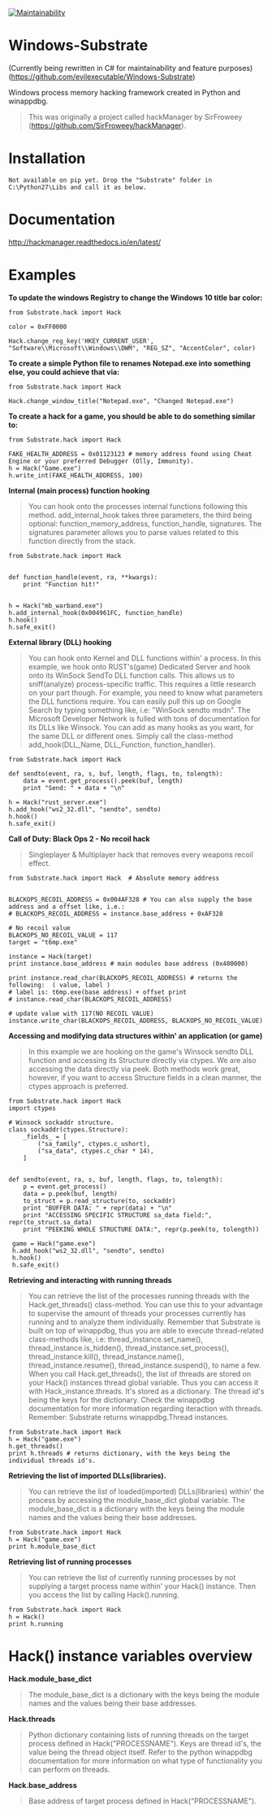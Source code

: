 [![Maintainability](https://api.codeclimate.com/v1/badges/c91f05b39c344bb92211/maintainability)](https://codeclimate.com/github/evilexecutable/Windows-Substrate/maintainability)

# Windows-Substrate
(Currently being rewritten in C# for maintainability and feature purposes)
(https://github.com/evilexecutable/Windows-Substrate)

Windows process memory hacking framework created in Python and winappdbg.
> This was originally a project called hackManager by SirFroweey (https://github.com/SirFroweey/hackManager).

# Installation
`Not available on pip yet. Drop the "Substrate" folder in C:\Python27\Libs and call it as below.`

# Documentation
http://hackmanager.readthedocs.io/en/latest/

# Examples
**To update the windows Registry to change the Windows 10 title bar color:**
```
from Substrate.hack import Hack

color = 0xFF0000

Hack.change_reg_key('HKEY_CURRENT_USER', "Software\\Microsoft\\Windows\\DWM", "REG_SZ", "AccentColor", color)
```

**To create a simple Python file to renames Notepad.exe into something else, you could achieve that via:**
```
from Substrate.hack import Hack

Hack.change_window_title("Notepad.exe", "Changed Notepad.exe")
```

**To create a hack for a game, you should be able to do something similar to:**
```
from Substrate.hack import Hack

FAKE_HEALTH_ADDRESS = 0x01123123 # memory address found using Cheat Engine or your preferred Debugger (Olly, Immunity).
h = Hack("Game.exe")
h.write_int(FAKE_HEALTH_ADDRESS, 100)
```

**Internal (main process) function hooking**
> You can hook onto the processes internal functions following this method.
add_internal_hook takes three parameters, the third being optional: function_memory_address, function_handle, signatures.
The signatures parameter allows you to parse values related to this function directly from the stack.
```
from Substrate.hack import Hack
 
 
def function_handle(event, ra, **kwargs):
    print "Function hit!"
 
    
h = Hack("mb_warband.exe")
h.add_internal_hook(0x004961FC, function_handle)
h.hook()
h.safe_exit()
```

**External library (DLL) hooking**
> You can hook onto Kernel and DLL functions within' a process. In this example, we hook onto RUST's(game) Dedicated Server and hook onto its WinSock SendTo DLL function calls. This allows us to sniff(analyze) process-specific traffic. This requires a little research on your part though. For example, you need to know what parameters the DLL functions require. You can easily pull this up on Google Search by typing something like, i.e: "WinSock sendto msdn". The Microsoft Developer Network is fulled with tons of documentation for its DLLs like Winsock. You can add as many hooks as you want, for the same DLL or different ones. Simply call the class-method add_hook(DLL_Name, DLL_Function, function_handler).
```
from Substrate.hack import Hack
 
def sendto(event, ra, s, buf, length, flags, to, tolength):     
    data = event.get_process().peek(buf, length)
    print "Send: " + data + "\n" 
 
h = Hack("rust_server.exe") 
h.add_hook("ws2_32.dll", "sendto", sendto) 
h.hook() 
h.safe_exit()
```

**Call of Duty: Black Ops 2 - No recoil hack**
> Singleplayer & Multiplayer hack that removes every weapons recoil effect.
```
from Substrate.hack import Hack  # Absolute memory address 
 
 
BLACKOPS_RECOIL_ADDRESS = 0x004AF328 # You can also supply the base address and a offset like, i.e.:
# BLACKOPS_RECOIL_ADDRESS = instance.base_address + 0xAF328  
 
# No recoil value 
BLACKOPS_NO_RECOIL_VALUE = 117 
target = "t6mp.exe" 
 
instance = Hack(target) 
print instance.base_address # main modules base address (0x400000) 
 
print instance.read_char(BLACKOPS_RECOIL_ADDRESS) # returns the following:  ( value, label ) 
# label is: t6mp.exe(base address) + offset print 
# instance.read_char(BLACKOPS_RECOIL_ADDRESS) 
 
# update value with 117(NO RECOIL VALUE) 
instance.write_char(BLACKOPS_RECOIL_ADDRESS, BLACKOPS_NO_RECOIL_VALUE)
``` 

**Accessing and modifying data structures within' an application (or game)**
> In this example we are hooking on the game's Winsock sendto DLL function and accessing its Structure directly via ctypes. We are also accessing the data directly via peek. Both methods work great, however, if you want to access Structure fields in a clean manner, the ctypes approach is preferred.
```
from Substrate.hack import Hack 
import ctypes 
 
# Winsock sockaddr structure.
class sockaddr(ctypes.Structure): 
    _fields_ = [         
        ("sa_family", ctypes.c_ushort),
        ("sa_data", ctypes.c_char * 14), 
    ]  
 
 
def sendto(event, ra, s, buf, length, flags, to, tolength):     
    p = event.get_process()     
    data = p.peek(buf, length)
    to_struct = p.read_structure(to, sockaddr) 
    print "BUFFER DATA: " + repr(data) + "\n"     
    print "ACCESSING SPECIFIC STRUCTURE sa_data field:", repr(to_struct.sa_data) 
    print "PEEKING WHOLE STRUCTURE DATA:", repr(p.peek(to, tolength))
 
 game = Hack("game.exe") 
 h.add_hook("ws2_32.dll", "sendto", sendto) 
 h.hook() 
 h.safe_exit()
```

**Retrieving and interacting with running threads**
> You can retrieve the list of the processes running threads with the Hack.get_threads() class-method. You can use this to your advantage to supervise the amount of threads your processes currently has running and to analyze them individually. Remember that Substrate is built on top of winappdbg, thus you are able to execute thread-related class-methods like, i.e: thread_instance.set_name(), thread_instance.is_hidden(), thread_instance.set_process(), thread_instance.kill(), thread_instance.name(), thread_instance.resume(), thread_instance.suspend(), to name a few. When you call Hack.get_threads(), the list of threads are stored on your Hack() instances thread global variable. Thus you can access it with Hack_instance.threads. It's stored as a dictionary. The thread id's being the keys for the dictionary. Check the winappdbg documentation for more information regarding iteraction with threads. Remember: Substrate returns winappdbg.Thread instances.
```
from Substrate.hack import Hack 
h = Hack("game.exe") 
h.get_threads() 
print h.threads # returns dictionary, with the keys being the individual threads id's.
```

**Retrieving the list of imported DLLs(libraries).**
> You can retrieve the list of loaded(imported) DLLs(libraries) within' the process by accessing the module_base_dict global variable. The module_base_dict is a dictionary with the keys being the module names and the values being their base addresses.
```
from Substrate.hack import Hack  
h = Hack("game.exe") 
print h.module_base_dict
```

**Retrieving list of running processes**
> You can retrieve the list of currently running processes by not supplying a target process name within' your Hack() instance. Then you access the list by calling Hack().running.
```
from Substrate.hack import Hack 
h = Hack() 
print h.running
```

# Hack() instance variables overview
**Hack.module_base_dict**
> The module_base_dict is a dictionary with the keys being the module names and the values being their base addresses.

**Hack.threads**
> Python dictionary containing lists of running threads on the target process defined in Hack("PROCESSNAME"). Keys are thread id's, the value being the thread object itself. Refer to the python winappdbg documentation for more information on what type of functionality you can perform on threads.

**Hack.base_address**
> Base address of target process defined in Hack("PROCESSNAME").
